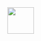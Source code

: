 <img src="https://drive.google.com/file/d/1AJzODXKdZVNh-FVITr2ThNeE8Iy79Ec9/view?usp=sharing" style=" width:60px ; height:60px "  >

